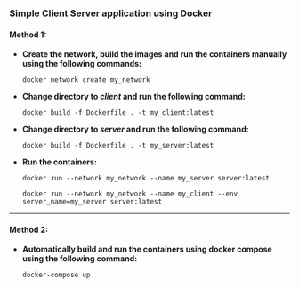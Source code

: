 ### Simple Client Server application using Docker 

#### **Method 1:**

- **Create the network, build the images and run the containers manually using the following commands:**

    ```
    docker network create my_network
    ```

- **Change directory to *client* and run the following command:**

    ```
    docker build -f Dockerfile . -t my_client:latest
    ```

- **Change directory to *server* and run the following command:**
    ```
    docker build -f Dockerfile . -t my_server:latest
    ```

- **Run the containers:**
    ```
    docker run --network my_network --name my_server server:latest
    ```

    ```
    docker run --network my_network --name my_client --env server_name=my_server server:latest
    ```

---

#### **Method 2:**

- **Automatically build and run the containers using docker compose using the following command:**

    ```
    docker-compose up
    ```